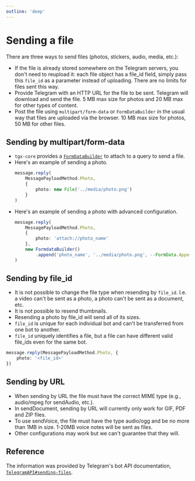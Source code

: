 ```yaml
---
outline: 'deep'
---
```


# Sending a file

There are three ways to send files (photos, stickers, audio, media, etc.):

- If the file is already stored somewhere on the Telegram servers, you don't need to reupload it: each file object has a file_id field, simply pass this `file_id` as a parameter instead of uploading. There are no limits for files sent this way.
- Provide Telegram with an HTTP URL for the file to be sent. Telegram will download and send the file. 5 MB max size for photos and 20 MB max for other types of content.
- Post the file using `multipart/form-data` or `FormDataBuilder` in the usual way that files are uploaded via the browser. 10 MB max size for photos, 50 MB for other files.

## Sending by multipart/form-data

- `tgx-core` provides a [`FormDataBuilder`](../../documentation/classes/FormDataBuilder) to attach to a query to send a file.
- Here's an example of sending a photo.
    ```ts
    message.reply(
        MessagePayloadMethod.Photo,
        {
            photo: new File('../media/photo.png')
        }
    )
    ```
- Here's an example of sending a photo with advanced configuration.
    ```ts
    message.reply(
        MessagePayloadMethod.Photo,
        {
            photo: 'attach://photo_name'
        },
        new FormdataBuilder()
            .append('photo_name', '../media/photo.png', --FormData.AppendOptions)
    )
    ```

## Sending by file_id

- It is not possible to change the file type when resending by `file_id`. I.e. a video can't be sent as a photo, a photo can't be sent as a document, etc.
- It is not possible to resend thumbnails.
- Resending a photo by file_id will send all of its sizes.
- `file_id` is unique for each individual bot and can't be transferred from one bot to another.
- `file_id` uniquely identifies a file, but a file can have different valid file_ids even for the same bot.

```ts
message.reply(MessagePayloadMethod.Photo, {
    photo: '<file_id>'
})
```

## Sending by URL

- When sending by URL the file must have the correct MIME type (e.g., audio/mpeg for sendAudio, etc.).
- In sendDocument, sending by URL will currently only work for GIF, PDF and ZIP files.
- To use sendVoice, the file must have the type audio/ogg and be no more than 1MB in size. 1-20MB voice notes will be sent as files.
- Other configurations may work but we can't guarantee that they will.

## Reference
The information was provided by Telegram's bot API documentation, [`TelegramAPI#sending-files`](https://core.telegram.org/bots/api#sending-files).